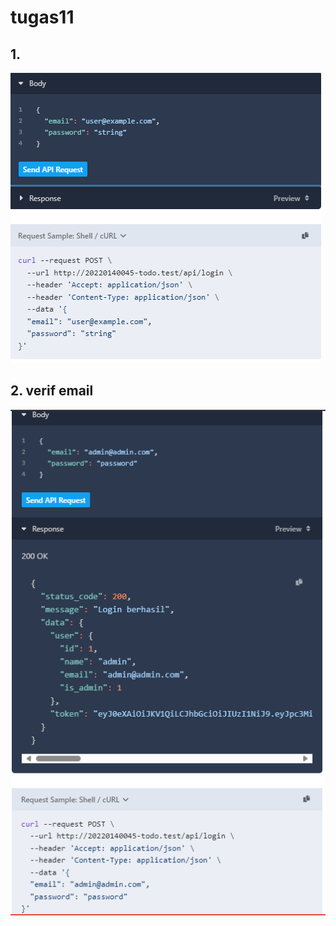 # tugas11

## 1. 

![alt text](screenshot/tugas11/wrongresponse.png)

## 2. verif email

![alt text](screenshot/tugas11/rightresponse.png)